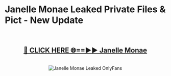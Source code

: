 # Janelle Monae Leaked Private Files & Pict - New Update
<br>
<div align="center">
<h2><a href="https://mediafilles.blogspot.com/?title=Janelle_Monae" rel="nofollow">🔴 CLICK HERE 🌐==►► Janelle Monae</a></h2>
<br>
<a href="https://mediafilles.blogspot.com/?title=Janelle_Monae" rel="nofollow" data-target="animated-image.originalLink"><img src="https://i.ibb.co.com/WyWwxjT/player-gif2.gif" alt="Janelle Monae Leaked OnlyFans" style="max-width: 100%; display: inline-block;" data-target="animated-image.originalImage"></a>
</div>
<br>